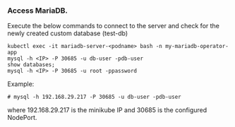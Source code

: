 ### Access MariaDB.

Execute the below commands to connect to the server and check for the newly created custom database (test-db)

```execute
kubectl exec -it mariadb-server-<podname> bash -n my-mariadb-operator-app
mysql -h <IP> -P 30685 -u db-user -pdb-user
show databases;
mysql -h <IP> -P 30685 -u root -ppassword
```

Example:
```
# mysql -h 192.168.29.217 -P 30685 -u db-user -pdb-user
```
where 192.168.29.217 is the minikube IP and 30685 is the configured NodePort.



